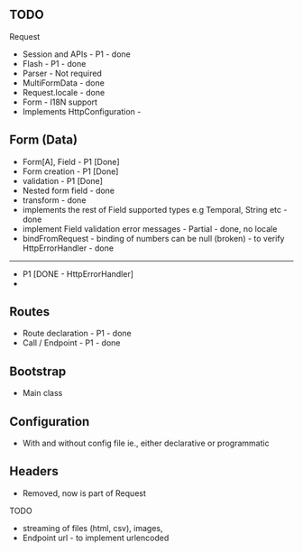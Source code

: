 TODO 
---
Request
+ Session and APIs - P1 - done
+ Flash - P1 - done
+ Parser - Not required
+ MultiFormData - done
+ Request.locale - done
+ Form - I18N support
+ Implements HttpConfiguration -

Form (Data)
---
+ Form[A], Field - P1 [Done]
+ Form creation - P1 [Done]
+ validation - P1  [Done]
+ Nested form field - done
+ transform - done
+ implements the rest of Field supported types e.g Temporal, String etc - done
+ implement Field validation error messages - Partial - done, no locale
+ bindFromRequest - binding of numbers can be null (broken) - to verify
HttpErrorHandler - done
---
+ P1 [DONE - HttpErrorHandler]
+ 
Routes
---
+ Route declaration - P1 - done
+ Call / Endpoint - P1 - done


Bootstrap
---
+ Main class

Configuration
---
+ With and without config file ie., either declarative or programmatic


Headers
---
+ Removed, now is part of Request

TODO
+ streaming of files (html, csv), images, 
+ Endpoint url - to implement urlencoded